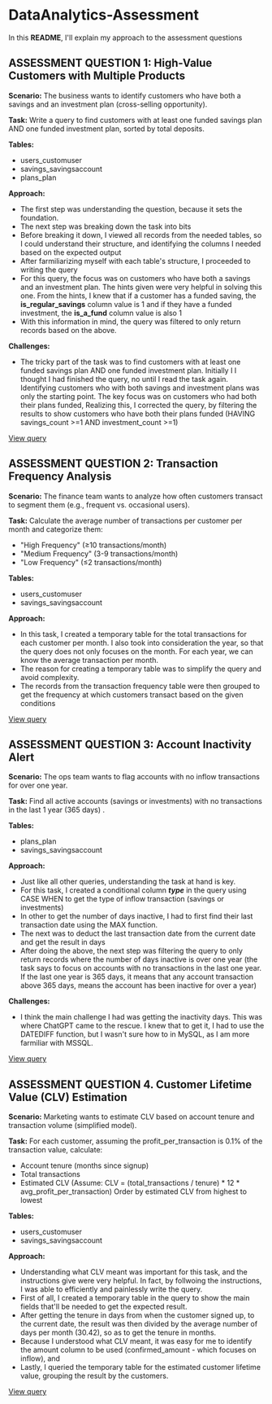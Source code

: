 # DataAnalytics-Assessment

In this **README**, I'll explain my approach to the assessment questions

## ASSESSMENT QUESTION 1: High-Value Customers with Multiple Products
**Scenario:** The business wants to identify customers who have both a savings and an investment plan (cross-selling opportunity).

**Task:** Write a query to find customers with at least one funded savings plan AND one funded investment plan, sorted by total deposits.

**Tables:**
* users_customuser
* savings_savingsaccount
* plans_plan

**Approach:**
* The first step was understanding the question, because it sets the foundation.
* The next step was breaking down the task into bits
* Before breaking it down, I viewed all records from the needed tables, so I could understand their structure, and identifying the columns I needed based on the expected output
* After farmiliarizing myself with each table's structure, I proceeded to writing the query
* For this query, the focus was on customers who have both a savings and an investment plan. The hints given were very helpful in solving this one. From the hints, I knew that if a customer has a funded saving, the **is_regular_savings** column value is 1 and if they have a funded investment, the **is_a_fund** column value is also 1
* With this information in mind, the query was filtered to only return records based on the above.

**Challenges:**
* The tricky part of the task was to find customers with at least one funded savings plan AND one funded investment plan. Initially I I thought I had finished the query, no until I read the task again. Identifying customers who with both savings and investment plans was only the starting point. The key focus was on customers who had both their plans funded, Realizing this, I corrected the query, by filtering the results to show customers who have both their plans funded (HAVING savings_count >=1 AND investment_count >=1)

[View query](https://github.com/SandraAsagade/DataAnalytics-Assessment/blob/main/Assessment_Q1.sql)


## ASSESSMENT QUESTION 2: Transaction Frequency Analysis
**Scenario:** The finance team wants to analyze how often customers transact to segment them (e.g., frequent vs. occasional users).

**Task:** Calculate the average number of transactions per customer per month and categorize them:
* "High Frequency" (≥10 transactions/month)
* "Medium Frequency" (3-9 transactions/month)
* "Low Frequency" (≤2 transactions/month)

**Tables:**
* users_customuser
* savings_savingsaccount

**Approach:**
* In this task, I created a temporary table for the total transactions for each customer per month. I also took into consideration the year, so that the query does not only focuses on the month. For each year, we can know the average transaction per month.
* The reason for creating a temporary table was to simplify the query and avoid complexity.
* The records from the transaction frequency table were then grouped to get the frequency at which customers transact based on the given conditions

[View query](https://github.com/SandraAsagade/DataAnalytics-Assessment/blob/main/Assessment_Q2.sql)

## ASSESSMENT QUESTION 3: Account Inactivity Alert
**Scenario:** The ops team wants to flag accounts with no inflow transactions for over one year.

**Task:** Find all active accounts (savings or investments) with no transactions in the last 1 year (365 days) .

**Tables:**
* plans_plan
* savings_savingsaccount

**Approach:**
* Just like all other queries, understanding the task at hand is key.
* For this task, I created a conditional column ***type*** in the query using CASE WHEN to get the type of inflow transaction (savings or investments)
* In other to get the number of days inactive, I had to first find their last transaction date using the MAX function.
* The next was to deduct the last transaction date from the current date and get the result in days
* After doing the above, the next step was filtering the query to only return records where the number of days inactive is over one year (the task says to focus on accounts with no transactions in the last one year. If the last one year is 365 days, it means that any account transaction above 365 days, means the account has been inactive for over a year)

**Challenges:**
* I think the main challenge I had was getting the inactivity days. This was where ChatGPT came to the rescue. I knew that to get it, I had to use the DATEDIFF function, but I wasn't sure how to in MySQL, as I am more farmiliar with MSSQL.

[View query](https://github.com/SandraAsagade/DataAnalytics-Assessment/blob/main/Assessment_Q3.sql)

## ASSESSMENT QUESTION 4. Customer Lifetime Value (CLV) Estimation

**Scenario:** Marketing wants to estimate CLV based on account tenure and transaction volume (simplified model).

**Task:** For each customer, assuming the profit_per_transaction is 0.1% of the transaction value, calculate:

* Account tenure (months since signup)
* Total transactions
* Estimated CLV (Assume: CLV = (total_transactions / tenure) * 12 * avg_profit_per_transaction)
Order by estimated CLV from highest to lowest

**Tables:**
* users_customuser
* savings_savingsaccount

**Approach:**
* Understanding what CLV meant was important for this task, and the instructions give were very helpful. In fact, by follwoing the instructions, I was able to efficiently and painlessly write the query.
* First of all, I created a temporary table in the query to show the main fields that'll be needed to get the expected result.
* After getting the tenure in days from when the customer signed up, to the current date, the result was then divided by the average number of days per month (30.42), so as to get the tenure in months.
* Because I understood what CLV meant, it was easy for me to identify the amount column to be used (confirmed_amount - which focuses on inflow), and
* Lastly, I queried the temporary table for the estimated customer lifetime value, grouping the result by the customers.

[View query](https://github.com/SandraAsagade/DataAnalytics-Assessment/blob/main/Assessment_Q4.sql)
